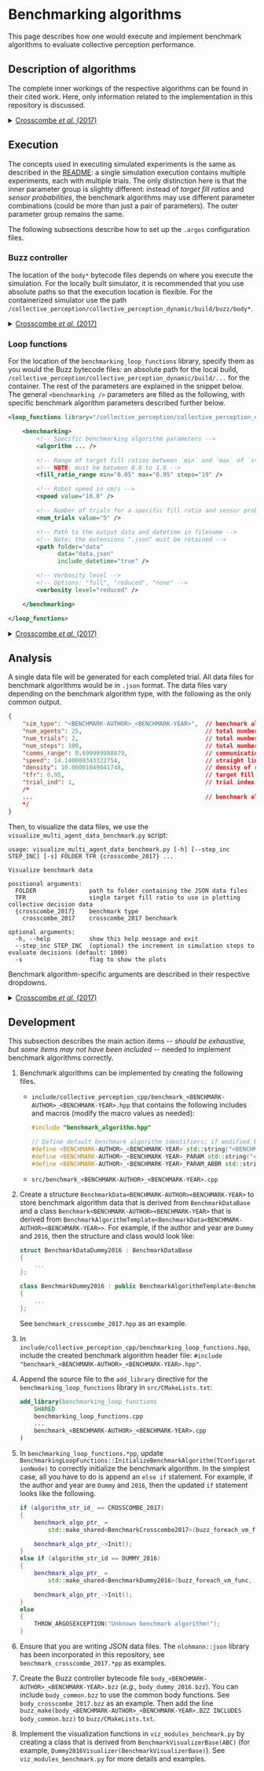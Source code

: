 # Benchmarking algorithms
This page describes how one would execute and implement benchmark algorithms to evaluate collective perception performance.

## Description of algorithms
The complete inner workings of the respective algorithms can be found in their cited work. Here, only information related to the implementation in this repository is discussed.

<details><summary><a href="https://ieeexplore.ieee.org/document/8206297">Crosscombe <i>et al.</i> (2017) </a></summary>

All robots start with a random belief state. That is, flawed and non-flawed robots have completely random belief state vectors. For example, in the case of 5 options, robot 1 can have <0, 1, 1, 0, 0> while robot 2 can have <0, 2, 2, 0, 1>. Note that robot 2's belief will be normalized before being populated and communicated, i.e., robot 2's normalized belief is <0, 1, 1, 0, 0>.

During the updating phase, if the non-flawed robots cannot decide option -- they have multiple indeterminate beliefs, e.g., <1, 1, 0, 1, 0> -- they will randomly pick an option from one of the indeterminate beliefs, while broadcasting the belief. This makes sense because just because a robot randomly picks from options it is uncertain about, it doesn't mean that the robot now is certain about the choice.

</details>

## Execution
The concepts used in executing simulated experiments is the same as described in the [README](../README.md): a single simulation execution contains multiple experiments, each with multiple trials. The only distinction here is that the inner parameter group is slightly different: instead of *target fill ratios* and *sensor probabilities*, the benchmark algorithms may use different parameter combinations (could be more than just a pair of parameters). The outer parameter group remains the same.

The following subsections describe how to set up the `.argos` configuration files.

### Buzz controller
The location of the `body*` bytecode files depends on where you execute the simulation. For the locally built simulator, it is recommended that you use absolute paths so that the execution location is flexible. For the containerized simulator use the path `/collective_perception/collective_perception_dynamic/build/buzz/body*`.

<details><summary><a href="https://ieeexplore.ieee.org/document/8206297">Crosscombe <i>et al.</i> (2017) </a></summary>

```xml
<buzz_controller_kheperaiv id="bck">

    <!-- Locations of Buzz bytecode files -->
    <params
        bytecode_file="/collective_perception/collective_perception_dynamic/build/buzz/body_crosscombe_2017.bo"
        debug_file="/collective_perception/collective_perception_dynamic/build/buzz/body_crosscombe_2017.bdb" />

</buzz_controller_kheperaiv>
```

</details>

### Loop functions
For the location of the `benchmarking_loop_functions` library, specify them as you would the Buzz bytecode files: an absolute path for the local build, `/collective_perception/collective_perception_dynamic/build/...` for the container. The rest of the parameters are explained in the snippet below. The general `<benchmarking />` parameters are filled as the following, with specific benchmark algorithm parameters described further below.

```xml
<loop_functions library="/collective_perception/collective_perception_dynamic/build/src/libbenchmarking_loop_functions" label="benchmarking_loop_functions">

    <benchmarking>
        <!-- Specific benchmarking algorithm parameters -->
        <algorithm ... />

        <!-- Range of target fill ratios between `min` and `max` of `steps` increments -->
        <!-- NOTE: must be between 0.0 to 1.0 -->
        <fill_ratio_range min="0.05" max="0.95" steps="19" />

        <!-- Robot speed in cm/s -->
        <speed value="10.0" />

        <!-- Number of trials for a specific fill ratio and sensor probability -->
        <num_trials value="5" />

        <!-- Path to the output data and datetime in filename -->
        <!-- Note: the extensions ".json" must be retained -->
        <path folder="data"
              data="data.json"
              include_datetime="true" />

        <!-- Verbosity level -->
        <!-- Options: "full", "reduced", "none" -->
        <verbosity level="reduced" />

    </benchmarking>

</loop_functions>
```

<details><summary><a href="https://ieeexplore.ieee.org/document/8206297">Crosscombe <i>et al.</i> (2017) </a></summary>

```xml
<algorithm type="crosscombe_2017"> <!-- the value to `type` is provided as a macro in the benchmark algorithm `.hpp` file -->

    <!-- Number of options for robots to choose from -->
    <num_possible_options int="10" />

    <!-- Range of flawed robot ratios to simulate in each experiment -->
    <flawed_robot_ratio_range min="0.1" max="0.5" steps="2" />
</algorithm>
```

</details>

## Analysis
A single data file will be generated for each completed trial. All data files for benchmark algorithms would be in `.json` format. The data files vary depending on the benchmark algorithm type, with the following as the only common output.

```json
{
    "sim_type": "<BENCHMARK-AUTHOR>_<BENCHMARK-YEAR>",  // benchmark algorithm identifier (string); provided as a macro in the benchmark algorithm `.hpp` file
    "num_agents": 25,                                   // total number of robots (int)
    "num_trials": 2,                                    // total number of trials (int)
    "num_steps": 100,                                   // total number of time steps (int)
    "comms_range": 0.699999988079,                      // communication range of robot in meters (float)
    "speed": 14.140000343322754,                        // straight line speed of robot in m/s (float)
    "density": 10.00001049041748,                       // density of robot swarm (float); formula is shown in scripts_explained.md
    "tfr": 0.95,                                        // target fill ratio of the environment
    "trial_ind": 1,                                     // trial index for this data file
    /*
    ...                                                 // benchmark algorithm specific data
    */
}
```

Then, to visualize the data files, we use the `visualize_multi_agent_data_benchmark.py` script:
```
usage: visualize_multi_agent_data_benchmark.py [-h] [--step_inc STEP_INC] [-s] FOLDER TFR {crosscombe_2017} ...

Visualize benchmark data

positional arguments:
  FOLDER               path to folder containing the JSON data files
  TFR                  single target fill ratio to use in plotting collective decision data
  {crosscombe_2017}    benchmark type
    crosscombe_2017    crosscombe_2017 benchmark

optional arguments:
  -h, --help           show this help message and exit
  --step_inc STEP_INC  (optional) the increment in simulation steps to evaluate decisions (default: 1000)
  -s                   flag to show the plots
```
Benchmark algorithm-specific arguments are described in their respective dropdowns.

<details><summary><a href="https://ieeexplore.ieee.org/document/8206297">Crosscombe <i>et al.</i> (2017) </a></summary>

JSON data:
```json
{
    "sim_type": "crosscombe_2017",  // benchmark algorithm identifier (string)
    /* 
    ...                             // common data output
    */
    "frr": 0.1,                     // flawed robot ratio in this trial (float)
    "num_flawed_robots": 3,         // number of flawed robots in this trial (int); is the rounded value of frr*num_agents
    "option_qualities": [           // quality of the options (array of int); dictates broadcast duration in units of time steps
        0,
        0,
        0,
        2,
        7,
        23,
        54,
        101,
        147,
        166
    ],
    "beliefs": [                    // belief states (array of array of string)
        [                           // belief state of robot 0 (array of string)
            "0001000010",           // belief state of robot 0 at time step = 0 (string)
            "0001000010",           // belief state of robot 0 at time step = 1 (string)
            "0001000100",
            "0001000100",
            "0001000100"
        ],
        [                           // belief state of robot 1
            "0001010100",           // belief state of robot 1 at time step = 0 (string)
            "0001010100",
            "0001010100",
            "0001000100",
            "0001000100"
        ],
        [
            "0101000101",
            "0100000100",
            "0100000100",
            "0100000100",
            "0100000100"
        ],
        [
            "1010000100",
            "1010000100",
            "1010000100",           // belief state of robot 3 at time step = 2 (string)
            "1010000100",
            "1010000100"
        ]
    ]
}
```

Visualization script:
```
usage: visualize_multi_agent_data_benchmark.py FOLDER TFR crosscombe_2017 [-h] {decision,series} ...

positional arguments:
  {decision,series}  commands for visualization type
    decision         visualize collective-decision making data
    series           visualize time series data

optional arguments:
  -h, --help         show this help message and exit
```

- `decision` usage:
    ```
    usage: visualize_multi_agent_data_benchmark.py FOLDER TFR crosscombe_2017 decision [-h] FRR [FRR ...]

    positional arguments:
    FRR         flawed robot ratio (space-delimited array) to use in plotting collective decision data

    optional arguments:
    -h, --help  show this help message and exit
    ```

- `series` usage:
    ```
    usage: visualize_multi_agent_data_benchmark.py FOLDER TFR crosscombe_2017 series [-h] FRR

    positional arguments:
    FRR         flawed robot ratio to use in plotting time series data

    optional arguments:
    -h, --help  show this help message and exit
    ```
</details>

## Development
This subsection describes the main action items -- *should be exhaustive, but some items may not have been included* -- needed to implement benchmark algorithms correctly.

1. Benchmark algorithms can be implemented by creating the following files.
    - `include/collective_perception_cpp/benchmark_<BENCHMARK-AUTHOR>_<BENCHMARK-YEAR>.hpp` that contains the following includes and macros (modify the macro values as needed):
        ```cpp
        #include "benchmark_algorithm.hpp"

        // Define default benchmark algorithm identifiers; if modified then must change at other locations
        #define <BENCHMARK-AUTHOR>_<BENCHMARK-YEAR> std::string("<BENCHMARK-AUTHOR>_<BENCHMARK-YEAR>")
        #define <BENCHMARK-AUTHOR>_<BENCHMARK-YEAR>_PARAM std::string("<DESIRED-PARAMETER-TO-TEST>")
        #define <BENCHMARK-AUTHOR>_<BENCHMARK-YEAR>_PARAM_ABBR std::string("<DESIRED-PARAMETER-ABBREVIATED>")
        ```
    - `src/benchmark_<BENCHMARK-AUTHOR>_<BENCHMARK-YEAR>.cpp`

2. Create a structure `BenchmarkData<BENCHMARK-AUTHOR><BENCHMARK-YEAR>` to store benchmark algorithm data that is derived from `BenchmarkDataBase` and a class `Benchmark<BENCHMARK-AUTHOR><BENCHMARK-YEAR>` that is derived from `BenchmarkAlgorithmTemplate<BenchmarkData<BENCHMARK-AUTHOR><BENCHMARK-YEAR>>`. For example, if the author and year are `Dummy` and `2016`, then the structure and class would look like:
    ```cpp
    struct BenchmarkDataDummy2016 : BenchmarkDataBase
    {
        ...
    };

    class BenchmarkDummy2016 : public BenchmarkAlgorithmTemplate<BenchmarkDataDummy2016>
    {
        ...
    };
    ```
    See `benchmark_crosscombe_2017.hpp` as an example.

3. In `include/collective_perception_cpp/benchmarking_loop_functions.hpp`, include the created benchmark algorithm header file: `#include "benchmark_<BENCHMARK-AUTHOR>_<BENCHMARK-YEAR>.hpp"`.

4. Append the source file to the `add_library` directive for the `benchmarking_loop_functions` library in `src/CMakeLists.txt`:
    ```cmake
    add_library(benchmarking_loop_functions
        SHARED
        benchmarking_loop_functions.cpp
        ...
        benchmark_<BENCHMARK-AUTHOR>_<BENCHMARK-YEAR>.cpp
    )
    ```

5. In `benchmarking_loop_functions.*pp`, update `BenchmarkingLoopFunctions::InitializeBenchmarkAlgorithm(TConfigurationNode)` to correctly initialize the benchmark algorithm. In the simplest case, all you have to do is append an `else if` statement. For example, if the author and year are `Dummy` and `2016`, then the updated `if` statement looks like the following.
    ```cpp
    if (algorithm_str_id_ == CROSSCOMBE_2017)
    {
        benchmark_algo_ptr_ =
            std::make_shared<BenchmarkCrosscombe2017>(buzz_foreach_vm_func, t_tree, robot_id_vec);

        benchmark_algo_ptr_->Init();
    }
    else if (algorithm_str_id == DUMMY_2016)
    {
        benchmark_algo_ptr_ =
            std::make_shared<BenchmarkDummy2016>(buzz_foreach_vm_func, t_tree, robot_id_vec);

        benchmark_algo_ptr_->Init();
    }
    else
    {
        THROW_ARGOSEXCEPTION("Unknown benchmark algorithm!");
    }
    ```
6. Ensure that you are writing JSON data files. The `nlohmann::json` library has been incorporated in this repository, see `benchmark_crosscombe_2017.*pp` as examples.
7. Create the Buzz controller bytecode file `body_<BENCHMARK-AUTHOR>_<BENCHMARK-YEAR>.bzz` (*e.g.,* `body_dummy_2016.bzz`). You can include `body_common.bzz` to use the common body functions. See `body_crosscombe_2017.bzz` as an example. Then add the line `buzz_make(body_<BENCHMARK-AUTHOR>_<BENCHMARK-YEAR>.BZZ INCLUDES body_common.bzz)` to `buzz/CMakeLists.txt`.
8. Implement the visualization functions in `viz_modules_benchmark.py` by creating a class that is derived from `BenchmarkVisualizerBase(ABC)` (for example, `Dummy2016Visualizer(BenchmarkVisualizerBase)`). See `viz_modules_benchmark.py` for more details and examples.